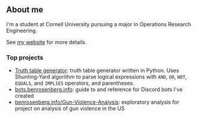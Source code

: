 ## About me

I'm a student at Cornell University pursuing a major in Operations Research Engineering.

See [my website](https://benrosenberg.info) for more details.

### Top projects
 - [Truth table generator](https://github.com/benrosenberg/truth-table-generator): truth table generator written in Python. Uses Shunting-Yard algorithm to parse logical expressions with `AND`, `OR`, `NOT`, `EQUALS`, and `IMPLIES` operators, and parentheses.
 - [bots.benrosenberg.info](https://bots.benrosenberg.info): guide to and reference for Discord bots I've created
 - [benrosenberg.info/Gun-Violence-Analysis](https://benrosenberg.info/Gun-Violence-Analysis): exploratory analysis for project on analysis of gun violence in the US
